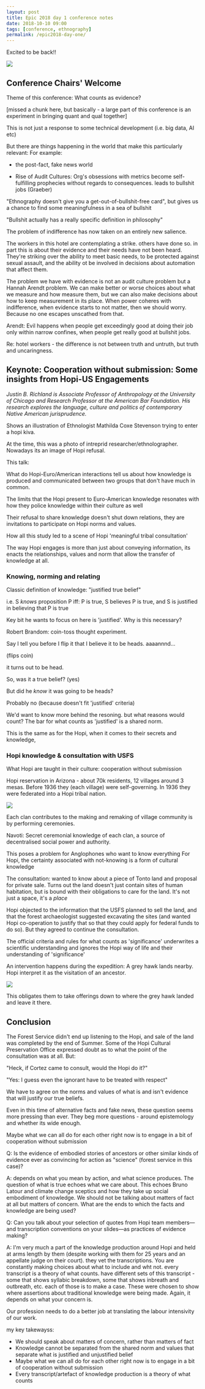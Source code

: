```yaml
---
layout: post
title: Epic 2018 day 1 conference notes
date: 2018-10-10 09:00
tags: [conference, ethnography]
permalink: /epic2018-day-one/
---
```

Excited to be back!!

![](/images/epic2018/opening.JPG)

## Conference Chairs' Welcome

Theme of this conference: What counts as evidence?

[missed a chunk here, but basically - a large part of this conference is an experiment in bringing quant and qual together]

This is not just a response to some technical development (i.e. big data, AI etc)

But there are things happening in the world that make this particularly relevant: For example: 

- the post-fact, fake news world 

- Rise of Audit Cultures: Org's obsessions with metrics become self-fulfilling prophecies without regards to consequences. leads to bullshit jobs (Graeber)

"Ethnography doesn't give you a get-out-of-bullshit-free card", but gives us a chance to find some meaningfulness in a sea of bullshit

"Bullshit actually has a really specific definition in philosophy"

The problem of indifference has now taken on an entirely new salience.

The workers in this hotel are contemplating a strike. others have done so. in part this is about their evidence and their needs have not been heard. They're striking over the ability to meet basic needs, to be protected against sexual assault, and the ability ot be involved in decisions about automation that affect them.

The problem we have with evidence is not an audit culture problem but a Hannah Arendt problem. We can make better or worse choices about what we measure and how measure them, but we can also make decisions about how to keep measurement in its place. When power coheres with indifference, when evidence starts to not matter, then we should worry. Because no one escapes unscathed from that.

Arendt: Evil happens when people get exceedingly good at doing their job only within narrow confines, when people get really good at bullshit jobs. 

Re: hotel workers - the difference is not between truth and untruth, but truth and uncaringness.

## Keynote: Cooperation without submission: Some insights from Hopi-US Engagements

_Justin B. Richland is Associate Professor of Anthropology at the University of Chicago and Research Professor at the American Bar Foundation. His research explores the language, culture and politics of contemporary Native American jurisprudence._

Shows an illustration of Ethnologist Mathilda Coxe Stevenson trying to enter a hopi kiva.

At the time, this was a photo of intreprid researcher/ethnolographer. Nowadays its an image of Hopi refusal. 

This talk:

What do Hopi-Euro/American interactions tell us about how knowledge is produced and communicated between two groups that don't have much in common.

The limits that the Hopi present to Euro-American knowledge resonates with how they police knowledge within their culture as well

Their refusal to share knowledge doesn't shut down relations, they are invitations to participate on Hopi norms and values.

How all this study led to a scene of Hopi 'meaningful tribal consultation'

The way Hopi engages is more than just about conveying information, its enacts the relationships, values and norm that allow the transfer of knowledge at all.

### Knowing, norming and relating

Classic definition of knowledge: "justified true belief"

i.e. S _knows_ proposition P iff: P is true, S believes P is true, and S is justified in believing that P is true

Key bit he wants to focus on here is 'justified'. Why is this necessary?

Robert Brandom: coin-toss thought experiment. 

Say I tell you before I flip it that I believe it to be heads. aaaannnd...

(flips coin)

it turns out to be head.

So, was it a true belief? (yes)

But did he *know* it was going to be heads?

Probably no (because doesn't fit 'justified' criteria)

We'd want to know more behind the resoning. but what reasons would count? The bar for what counts as 'justified' is a shared norm.

This is the same as for the Hopi, when it comes to their secrets and knowledge, 

### Hopi knowledge & consultation with USFS

What Hopi are taught in their culture: cooperation without submission

Hopi reservation in Arizona - about 70k residents, 12 villages around 3 mesas. Before 1936 they (each village) were self-governing. In 1936 they were federated into a Hopi tribal nation.

![](/images/epic2018/hopi.JPG)

Each clan contributes to the making and remaking of village community is by performing ceremonies.

Navoti: Secret ceremonial knowledge of each clan, a source of decentralised social power and authority.

This poses a problem for Anglophones who want to know everything For Hopi, the certainty associated with not-knowing is a form of cultural knowledge

The consultation: wanted to know about a piece of Tonto land and proposal for private sale. Turns out the land doesn't just contain sites of human habitation, but is bound with their obligations to care for the land. It's not just a space, it's a _place_

Hopi objected to the information that the USFS planned to sell the land, and that the forest archaeologist suggested excavating the sites (and wanted Hopi co-operation to justify that so that they could apply for federal funds to do so). But they agreed to continue the consultation.

The official criteria and rules for what counts as 'significance' underwrites a scientific understanding and ignores the Hopi way of life and their understanding of 'significance'

An intervention happens during the expedition: A grey hawk lands nearby. Hopi interpret it as the visitation of an ancestor.

![](images/epic2018/greyhawk.JPG) 

This obligates them to take offerings down to where the grey hawk landed and leave it there.

## Conclusion

The Forest Service didn't end up listening to the Hopi, and sale of the land was completed by the end of Summer. Some of the 
Hopi Cultural Preservation Office expressed doubt as to what the point of the consultation was at all. But:  

"Heck, if Cortez came to consult, would the Hopi do it?"

"Yes: I guess even the ignorant have to be treated with respect"

We have to agree on the norms and values of what is and isn't evidence that will justify our true beliefs.

Even in this time of alternative facts and fake news, these question seems more pressing than ever. They beg more questions - around epistemology and whether its wide enough.

Maybe what we can all do for each other right now is to engage in a bit of cooperation without submission

Q: Is the evidence of embodied stories of ancestors or other similar kinds of evidence ever as convincing for action as "science" (forest service in this case)?

A: depends on what you mean by action, and what science produces. The question of what is true echoes what we care about. This echoes Bruno Latour and climate change sceptics and how they take up social embodiment of knowledge. We should not be talking about matters of fact at all but matters of concern. What are the ends to which the facts and knowledge are being used?

Q: Can you talk about your selection of quotes from Hopi team members—and transcription conventions on your slides—as practices of evidence making?

A: I'm very much a part of the knowledge production around Hopi and held at arms length by them (despite working with them for 25 years and an appellate judge on their court). they vet the transcriptions. You are constantly making choices about what to include and wht not. every transcript is a theory of what counts. have different sets of this transcript - some that shows syllabic breakdown, some that shows inbreath and outbreath, etc. each of those is to make a case. These were chosen to show where assertions about traditional knowledge were being made. Again, it depends on what your concern is.

Our profession needs to do a better job at translating the labour intensivity of our work.


my key takewayss:
- We should speak about matters of concern, rather than matters of fact
- Knowledge cannot be separated from the shared norm and values that separate what is justified and unjustified belief
- Maybe what we can all do for each other right now is to engage in a bit of cooperation without submission
- Every transcript/artefact of knowledge production is a theory of what counts









